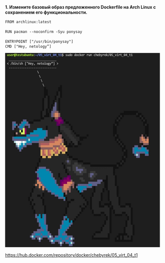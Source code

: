 **1. Измените базовый образ предложенного Dockerfile на Arch Linux c сохранением его функциональности.**  
```Docker
FROM archlinux:latest
 
RUN pacman --noconfirm -Syu ponysay

ENTRYPOINT ["/usr/bin/ponysay"]
CMD ["Hey, netology”]
```
![Docker run result](/homework/img/05-virt-04-t1.jpg)

https://hub.docker.com/repository/docker/chebyrek/05_virt_04_t1


